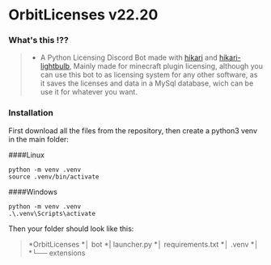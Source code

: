 # OrbitLicenses v22.20

### What's this !??
>* A Python Licensing Discord Bot made with [hikari](https://github.com/hikari-py/hikari) and [hikari-lightbulb](https://github.com/tandemdude/hikari-lightbulb), Mainly made for minecraft plugin licensing, although you can use this bot to as licensing system for any other software, as it saves the licenses and data in a MySql database, wich can be use it for whatever you want.

### Installation
First download all the files from the repository, then create a python3 venv in the main folder:

####Linux
```shell
python -m venv .venv
source .venv/bin/activate
```
####Windows
```shell
python -m venv .venv
.\.venv\Scripts\activate
```
Then your folder should look like this:

>*OrbitLicenses
>*│ bot
>*| launcher.py
>*│ requirements.txt
>*│ .venv
>*│
>*└── extensions

